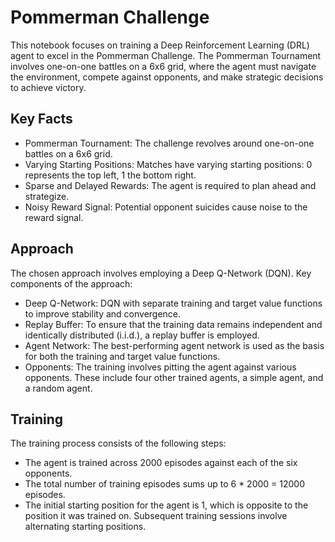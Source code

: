 # Pommerman Challenge
This notebook focuses on training a Deep Reinforcement Learning (DRL) agent to excel in the Pommerman Challenge. The Pommerman Tournament involves one-on-one battles on a 6x6 grid, where the agent must navigate the environment, compete against opponents, and make strategic decisions to achieve victory.

## Key Facts
- Pommerman Tournament: The challenge revolves around one-on-one battles on a 6x6 grid.
- Varying Starting Positions: Matches have varying starting positions: 0 represents the top left, 1 the bottom right.
- Sparse and Delayed Rewards: The agent is required to plan ahead and strategize.
- Noisy Reward Signal: Potential opponent suicides cause noise to the reward signal.

## Approach
The chosen approach involves employing a Deep Q-Network (DQN).
Key components of the approach:

- Deep Q-Network: DQN with separate training and target value functions to improve stability and convergence.
- Replay Buffer: To ensure that the training data remains independent and identically distributed (i.i.d.), a replay buffer is employed.
- Agent Network: The best-performing agent network is used as the basis for both the training and target value functions.
- Opponents: The training involves pitting the agent against various opponents. These include four other trained agents, a simple agent, and a random agent.

## Training
The training process consists of the following steps:

- The agent is trained across 2000 episodes against each of the six opponents.
- The total number of training episodes sums up to 6 * 2000 = 12000 episodes.
- The initial starting position for the agent is 1, which is opposite to the position it was trained on. Subsequent training sessions involve alternating starting positions.



